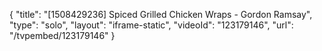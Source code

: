 {
    "title": "[1508429236] Spiced Grilled Chicken Wraps - Gordon Ramsay",
    "type": "solo",
    "layout": "iframe-static",
    "videoId": "123179146",
    "url": "\/tvpembed\/123179146"
}